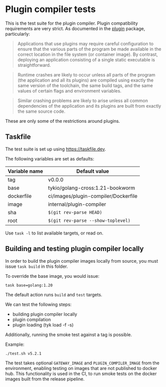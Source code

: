 # Plugin compiler tests

This is the test suite for the plugin compiler. Plugin compatibility
requirements are very strict. As documented in the
[plugin](https://pkg.go.dev/plugin) package, particularly:

> Applications that use plugins may require careful configuration to
ensure that the various parts of the program be made available in the
correct location in the file system (or container image). By contrast,
deploying an application consisting of a single static executable is
straightforward.

> Runtime crashes are likely to occur unless all parts of the program
(the application and all its plugins) are compiled using exactly the same
version of the toolchain, the same build tags, and the same values of
certain flags and environment variables.

> Similar crashing problems are likely to arise unless all common
dependencies of the application and its plugins are built from exactly
the same source code.

These are only some of the restrictions around plugins.

## Taskfile

The test suite is set up using https://taskfile.dev.

The following variables are set as defaults:

| Variable name | Default value                        |
| ------------- | ------------------------------------ |
| tag           | v0.0.0                               |
| base          | tykio/golang-cross:1.21-bookworm     |
| dockerfile    | ci/images/plugin-compiler/Dockerfile |
| image         | internal/plugin-compiler             |
| sha           | `$(git rev-parse HEAD)`              |
| root          | `$(git rev-parse --show-toplevel)`   |

Use `task -l` to list available targets, or read on.

## Building and testing plugin compiler locally

In order to build the plugin compiler images locally from source,
you must issue `task build` in this folder.

To override the base image, you would issue:

```
task base=golang:1.20
```

The default action runs `build` and `test` targets.

We can test the following steps:

- building plugin compiler locally
- plugin compilation
- plugin loading (tyk load -f -s)

Additionally, running the smoke test against a tag is possible.

Example:

```
./test.sh v5.2.1
```

The test takes optional `GATEWAY_IMAGE` and `PLUGIN_COMPILER_IMAGE` from
the environment, enabling testing on images that are not published to
docker hub. This functionality is used in the CI, to run smoke tests on
the docker images built from the release pipeline.
